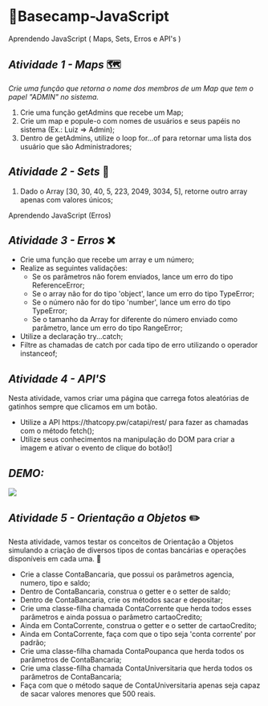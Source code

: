 # 📍Basecamp-JavaScript
Aprendendo JavaScript ( Maps, Sets, Erros e API's )

## _*Atividade 1 - Maps*_ 🗺️

*Crie uma função que retorna o nome dos membros de um Map que tem o papel "ADMIN" no sistema.*

<ol>
  <li> Crie uma função getAdmins que recebe um Map;
  <li> Crie um map e popule-o com nomes de usuários e seus papéis no sistema (Ex.: Luiz => Admin);
  <li> Dentro de getAdmins, utilize o loop for...of para retornar uma lista dos usuário que são Administradores;
</ol>

## _*Atividade 2 - Sets*_ 🚀

<ol>
  <li> Dado o Array [30, 30, 40, 5, 223, 2049, 3034, 5], retorne outro array apenas com valores únicos;
</ol>

Aprendendo JavaScript (Erros)

## _*Atividade 3 - Erros*_ :x:

<ul>
  <li> Crie uma função que recebe um array e um número;
  <li> Realize as seguintes validações:
  <ul>
    <li> Se os parâmetros não forem enviados, lance um erro do tipo ReferenceError;
    <li> Se o array não for do tipo 'object', lance um erro do tipo TypeError;
    <li> Se o número não for do tipo 'number', lance um erro do tipo TypeError;
    <li> Se o tamanho da Array for diferente do número enviado como parâmetro, lance um erro do tipo RangeError;
  </ul>
  <li> Utilize a declaração try...catch;
  <li> Filtre as chamadas de catch por cada tipo de erro utilizando o operador instanceof;
</ul>

## _*Atividade 4 - API'S*_ 

Nesta atividade, vamos criar uma página que carrega fotos aleatórias de gatinhos sempre que clicamos em um botão.

<ul>
 <li>Utilize a API https://thatcopy.pw/catapi/rest/ para fazer as chamadas com o método fetch();
 <li>Utilize seus conhecimentos na manipulação do DOM para criar a imagem e ativar o evento de clique do botão!]
</ul>

## _*DEMO:*_
 
  <img src = "https://user-images.githubusercontent.com/103296710/164119759-00cb091e-b755-4185-8f29-58032d3ef820.gif">
  
## _*Atividade 5 - Orientação a Objetos*_ ✏️

Nesta atividade, vamos testar os conceitos de Orientação a Objetos simulando a criação de diversos tipos de contas bancárias e operações disponíveis em cada uma. 💸

<ul>
  
  <li>Crie a classe ContaBancaria, que possui os parâmetros agencia, numero, tipo e saldo;
  <li>Dentro de ContaBancaria, construa o getter e o setter de saldo;
  <li>Dentro de ContaBancaria, crie os métodos sacar e depositar;
  <li>Crie uma classe-filha chamada ContaCorrente que herda todos esses parâmetros e ainda possua o parâmetro cartaoCredito;
  <li>Ainda em ContaCorrente, construa o getter e o setter de cartaoCredito;
  <li>Ainda em ContaCorrente, faça com que o tipo seja 'conta corrente' por padrão;
  <li>Crie uma classe-filha chamada ContaPoupanca que herda todos os parâmetros de ContaBancaria;
  <li>Crie uma classe-filha chamada ContaUniversitaria que herda todos os parâmetros de ContaBancaria;
  <li>Faça com que o método saque de ContaUniversitaria apenas seja capaz de sacar valores menores que 500 reais.
    
</ul>

